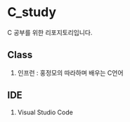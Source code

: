 # C_study
C 공부를 위한 리포지토리입니다.   
   
## Class
1. 인프런 : 홍정모의 따라하며 배우는 C언어   
   
## IDE
1. Visual Studio Code